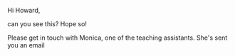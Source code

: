 Hi Howard, 

can you see this? Hope so!

Please get in touch with Monica, one of the teaching assistants. She's sent you an email